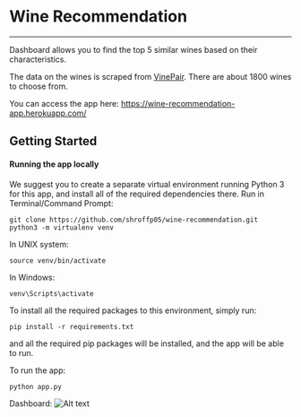 # Wine Recommendation 

--- 

Dashboard allows you to find the top 5 similar wines based on their characteristics. 

The data on the wines is scraped from [VinePair](https://vinepair.com/). There are about 1800 wines to choose from. 

You can access the app here: https://wine-recommendation-app.herokuapp.com/

## Getting Started 


<h4> Running the app locally </h4> 

We suggest you to create a separate virtual environment running Python 3 for this app, and install all of the required dependencies there. Run in Terminal/Command Prompt:

```
git clone https://github.com/shroffp05/wine-recommendation.git
python3 -m virtualenv venv
```

In UNIX system: 
```
source venv/bin/activate
```

In Windows:
```
venv\Scripts\activate 
```

To install all the required packages to this environment, simply run:
```
pip install -r requirements.txt 
```

and all the required pip packages will be installed, and the app will be able to run. 

To run the app: 
```
python app.py 
```

Dashboard:
![Alt text](https://github.com/shroffp05/wine-recommendation/assets/dashboard-image?raw=true)
